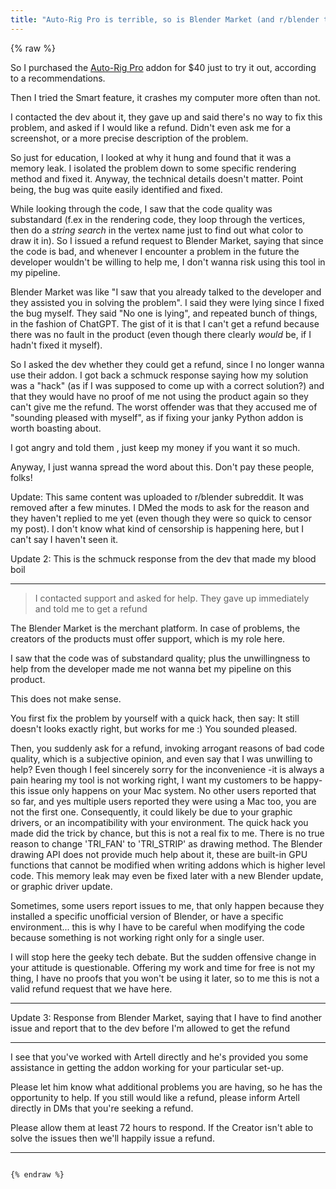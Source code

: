 ```yaml
---
title: "Auto-Rig Pro is terrible, so is Blender Market (and r/blender too)"
---
```


{% raw %}

So I purchased the [Auto-Rig Pro](https://blendermarket.com/products/auto-rig-pro) addon for $40 just to try it out, according to a recommendations.

Then I tried the Smart feature, it crashes my computer more often than not.

I contacted the dev about it, they gave up and said there's no way to fix this problem, and asked if I would like a refund. Didn't even ask me for a screenshot, or a more precise description of the problem.

So just for education, I looked at why it hung and found that it was a memory leak. I isolated the problem down to some specific rendering method and fixed it. Anyway, the technical details doesn't matter. Point being, the bug was quite easily identified and fixed.

While looking through the code, I saw that the code quality was substandard (f.ex in the rendering code, they loop through the vertices, then do a *string search* in the vertex name just to find out what color to draw it in). So I issued a refund request to Blender Market, saying that since the code is bad, and whenever I encounter a problem in the future the developer wouldn't be willing to help me, I don't wanna risk using this tool in my pipeline.

Blender Market was like "I saw that you already talked to the developer and they assisted you in solving the problem". I said they were lying since I fixed the bug myself. They said "No one is lying", and repeated bunch of things, in the fashion of ChatGPT. The gist of it is that I can't get a refund because there was no fault in the product (even though there clearly *would* be, if I hadn't fixed it myself).

So I asked the dev whether they could get a refund, since I no longer wanna use their addon. I got back a schmuck response saying how my solution was a "hack" (as if I was supposed to come up with a correct solution?) and that they would have no proof of me not using the product again so they can't give me the refund. The worst offender was that they accused me of "sounding pleased with myself", as if fixing your janky Python addon is worth boasting about.

I got angry and told them <REDACTED>, just keep my money if you want it so much.

Anyway, I just wanna spread the word about this. Don't pay these people, folks!

Update: This same content was uploaded to r/blender subreddit.
It was removed after a few minutes.
I DMed the mods to ask for the reason and they haven't replied to me yet (even though they were so quick to censor my post).
I don't know what kind of censorship is happening here, but I can't say I haven't seen it.

Update 2: This is the schmuck response from the dev that made my blood boil

---

> I contacted support and asked for help. They gave up immediately and told me to get a refund

The Blender Market is the merchant platform. In case of problems, the creators of the products must offer support, which is my role here.



I saw that the code was of substandard quality; plus the unwillingness to help from the developer made me not wanna bet my pipeline on this product.

This does not make sense.

You first fix the problem by yourself with a quick hack, then say: It still doesn't looks exactly right, but works for me :)
You sounded pleased.

Then, you suddenly ask for a refund, invoking arrogant reasons of bad code quality, which is a subjective opinion, and even say that I was unwilling to help?
Even though I feel sincerely sorry for the inconvenience -it is always a pain hearing my tool is not working right, I want my customers to be happy- this issue only happens on your Mac system. No other users reported that so far, and yes multiple users reported they were using a Mac too, you are not the first one. Consequently, it could likely be due to your graphic drivers, or an incompatibility with your environment.  The quick hack you made did the trick by chance, but this is not a real fix to me. There is no true reason to change 'TRI_FAN' to 'TRI_STRIP' as drawing method. The Blender drawing API does not provide much help about it, these are built-in GPU functions that cannot be modified when writing addons which is higher level code. This memory leak may even be fixed later with a new Blender update, or graphic driver update.

Sometimes, some users report issues to me, that only happen because they installed a specific unofficial version of Blender, or have a specific environment... this is why I have to be careful when modifying the code because something is not working right only for a single user.

I will stop here the geeky tech debate. But the sudden offensive change in your attitude is questionable. Offering my work and time for free is not my thing, I have no proofs that you won't be using it later, so to me this is not a valid refund request that we have here.

---

Update 3: Response from Blender Market, saying that I have to find another issue and report that to the dev before I'm allowed to get the refund

---

I see that you've worked with Artell directly and he's provided you some assistance in getting the addon working for your particular set-up.

Please let him know what additional problems you are having, so he has the opportunity to help. If you still would like a refund, please inform Artell directly in DMs that you're seeking a refund.

Please allow them at least 72 hours to respond. If the Creator isn't able to solve the issues then we'll happily issue a refund.

---

```

{% endraw %}
